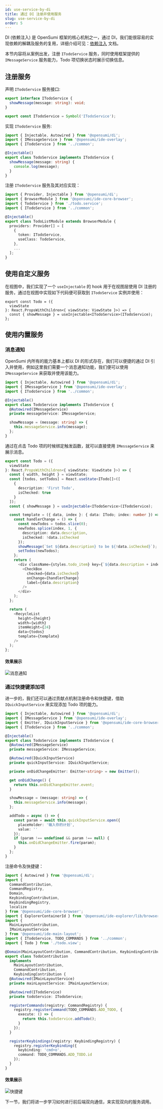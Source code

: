 ```yaml
---
id: use-service-by-di
title: 通过 DI 注册并使用服务
slug: use-service-by-di
order: 5
---
```


DI (依赖注入) 是 OpenSumi 框架的核心机制之一，通过 DI，我们能很容易的实现依赖的解耦及服务的复用，详细介绍可见：[依赖注入](../basic-design/dependence-injector) 文档。

本节内容将从案例出发，注册 `ITodoService` 服务，同时使用框架提供的 `IMessageService` 服务能力，Todo 项切换状态时展示切换信息。

## 注册服务

声明 `ITodoService` 服务接口:

```ts
export interface ITodoService {
  showMessage(message: string): void;
}

export const ITodoService = Symbol('ITodoService');
```

实现 `ITodoService` 服务:

```ts
import { Injectable, Autowired } from '@opensumi/di';
import { IMessageService } from '@opensumi/ide-overlay';
import { ITodoService } from '../common';

@Injectable()
export class TodoService implements ITodoService {
  showMessage(message: string) {
    console.log(message);
  }
}
```

注册 `ITodoService` 服务及其对应实现：

```ts
import { Provider, Injectable } from '@opensumi/di';
import { BrowserModule } from '@opensumi/ide-core-browser';
import { TodoService } from './todo.service';
import { ITodoService } from '../common';

@Injectable()
export class TodoListModule extends BrowserModule {
  providers: Provider[] = [
    {
      token: ITodoService,
      useClass: TodoService,
    },
    ...
  ];
}

```

## 使用自定义服务

在视图中，我们实现了一个 `useInjectable` 的 hook 用于在视图层使用 DI 注册的服务，通过在视图中实现如下代码便可获取到 `ITodoService` 实例并使用：

```tsx
export const Todo = ({
  viewState
}: React.PropsWithChildren<{ viewState: ViewState }>) => {
  const { showMessage } = useInjectable<ITodoService>(ITodoService);
};
```

## 使用内置服务

### 消息通知

OpenSumi 内所有的能力基本上都以 DI 的形式存在，我们可以便捷的通过 DI 引入并使用，例如这里我们需要一个消息通知功能，我们便可以使用 `IMessageService` 来获取并使用该能力。

```ts
import { Injectable, Autowired } from '@opensumi/di';
import { IMessageService } from '@opensumi/ide-overlay';
import { ITodoService } from '../common';

@Injectable()
export class TodoService implements ITodoService {
  @Autowired(IMessageService)
  private messageService: IMessageService;

  showMessage = (message: string) => {
    this.messageService.info(message);
  };
}
```

通过在点击 Todo 项的时候绑定触发函数，就可以直接使用 `IMessageService` 来展示消息。

```ts
export const Todo = ({
  viewState
}: React.PropsWithChildren<{ viewState: ViewState }>) => {
  const { width, height } = viewState;
  const [todos, setTodos] = React.useState<ITodo[]>([
    {
      description: 'First Todo',
      isChecked: true
    }
  ]);
  const { showMessage } = useInjectable<ITodoService>(ITodoService);

  const template = ({ data, index }: { data: ITodo; index: number }) => {
    const handlerChange = () => {
      const newTodos = todos.slice(0);
      newTodos.splice(index, 1, {
        description: data.description,
        isChecked: !data.isChecked
      });
      showMessage(`Set ${data.description} to be ${!data.isChecked}`);
      setTodos(newTodos);
    };
    return (
      <div className={styles.todo_item} key={`${data.description + index}`}>
        <CheckBox
          checked={data.isChecked}
          onChange={handlerChange}
          label={data.description}
        />
      </div>
    );
  };

  return (
    <RecycleList
      height={height}
      width={width}
      itemHeight={24}
      data={todos}
      template={template}
    />
  );
};
```

#### 效果展示

![消息通知](https://img.alicdn.com/imgextra/i4/O1CN01kA5rT529ilcreESVL_!!6000000008102-1-tps-1200-706.gif)

### 通过快捷键添加项

进一步的，我们还可以通过贡献点机制注册命令和快捷键，借助 `IQuickInputService` 来实现添加 Todo 项的能力。

```ts
import { Injectable, Autowired } from '@opensumi/di';
import { IMessageService } from '@opensumi/ide-overlay';
import { Emitter, IQuickInputService } from '@opensumi/ide-core-browser';
import { ITodoService } from '../common';

@Injectable()
export class TodoService implements ITodoService {
  @Autowired(IMessageService)
  private messageService: IMessageService;

  @Autowired(IQuickInputService)
  private quickInputService: IQuickInputService;

  private onDidChangeEmitter: Emitter<string> = new Emitter();

  get onDidChange() {
    return this.onDidChangeEmitter.event;
  }

  showMessage = (message: string) => {
    this.messageService.info(message);
  };

  addTodo = async () => {
    const param = await this.quickInputService.open({
      placeHolder: '输入你的计划',
      value: ''
    });
    if (param !== undefined && param !== null) {
      this.onDidChangeEmitter.fire(param);
    }
  };
}
```

注册命令及快捷键：

```ts
import { Autowired } from '@opensumi/di';
import {
  CommandContribution,
  CommandRegistry,
  Domain,
  KeybindingContribution,
  KeybindingRegistry,
  localize
} from '@opensumi/ide-core-browser';
import { ExplorerContainerId } from '@opensumi/ide-explorer/lib/browser/explorer-contribution';
import {
  MainLayoutContribution,
  IMainLayoutService
} from '@opensumi/ide-main-layout';
import { ITodoService, TODO_COMMANDS } from '../common';
import { Todo } from './todo.view';

@Domain(MainLayoutContribution, CommandContribution, KeybindingContribution)
export class TodoContribution
  implements
    MainLayoutContribution,
    CommandContribution,
    KeybindingContribution {
  @Autowired(IMainLayoutService)
  private mainLayoutService: IMainLayoutService;

  @Autowired(ITodoService)
  private todoService: ITodoService;

  registerCommands(registry: CommandRegistry) {
    registry.registerCommand(TODO_COMMANDS.ADD_TODO, {
      execute: () => {
        return this.todoService.addTodo();
      }
    });
  }

  registerKeybindings(registry: KeybindingRegistry) {
    registry.registerKeybinding({
      keybinding: 'cmd+o',
      command: TODO_COMMANDS.ADD_TODO.id
    });
  }
}
```

#### 效果展示

![快捷键](https://img.alicdn.com/imgextra/i4/O1CN01kAtflz1KZ6rsycc0r_!!6000000001177-1-tps-1200-706.gif)

下一节，我们将进一步学习如何进行前后端双向通信，来实现双向的服务调用。

